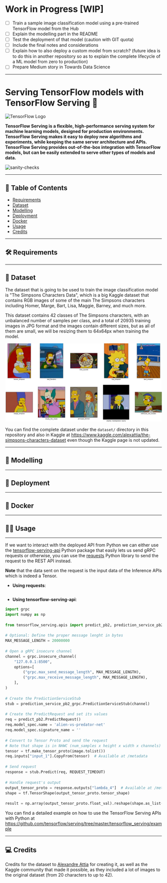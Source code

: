 # Work in Progress [WIP]

- [ ] Train a sample image classification model using a pre-trained TensorFlow model from the Hub
- [ ] Explain the modelling part in the README
- [ ] Test the deployment of that model (caution with GIT quota)
- [ ] Include the final notes and considerations
- [ ] Explain how to also deploy a custom model from scratch? (future idea is to do this in another repository so as to explain the complete lifecycle of a ML model from zero to production)
- [ ] Prepare Medium story in Towards Data Science

---

# Serving TensorFlow models with TensorFlow Serving :orange_book:

![TensorFlow Logo](https://inletlabs.com/assets/images/logo_stack/tensorflow-logo.png)

__TensorFlow Serving is a flexible, high-performance serving system for machine learning models, 
designed for production environments. TensorFlow Serving makes it easy to deploy new algorithms 
and experiments, while keeping the same server architecture and APIs. TensorFlow Serving 
provides out-of-the-box integration with TensorFlow models, but can be easily extended to 
serve other types of models and data.__

![sanity-checks](https://github.com/alvarobartt/serving-tensorflow-models/workflows/sanity-checks/badge.svg?branch=master)

---

## :closed_book: Table of Contents

- [Requirements](#hammer_and_wrench-requirements)
- [Dataset](#open_file_folder-dataset)
- [Modelling](#robot-modelling)
- [Deployment](#rocket-deployment)
- [Docker](#whale2-docker)
- [Usage](#mage_man-usage)
- [Credits](#computer-credits)

---

## :hammer_and_wrench: Requirements

---

## :open_file_folder: Dataset

The dataset that is going to be used to train the image classification model is "The Simpsons Characters Data", which is a big Kaggle dataset
that contains RGB images of some of the main The Simpsons characters including Homer, Marge, Bart, Lisa, Maggie, Barney, and much more.

This dataset contains 42 classes of The Simpsons characters, with an unbalanced number of samples per class, and a total of 20935 training images in JPG format
and the images contain different sizes, but as all of them are small, we will be resizing them to 64x64px when training the model.

![](https://raw.githubusercontent.com/alvarobartt/serving-tensorflow-models/master/images/data.jpg)

You can find the complete dataset under the `dataset/` directory in this repository and also in Kaggle at 
https://www.kaggle.com/alexattia/the-simpsons-characters-dataset even though the Kaggle page is not updated.

---

## :robot: Modelling

---

## :rocket: Deployment

---

## :whale2: Docker

---

## :mage_man: Usage

  ---

If we want to interact with the deployed API from Python we can either use the [tensorflow-serving-api](https://github.com/tensorflow/serving) 
Python package that easily lets us send gRPC requests or otherwise, you can use the [requests](https://requests.readthedocs.io/en/master/) Python 
library to send the request to the REST API instead.

__Note__ that the data sent on the request is the input data of the Inference APIs which is indeed a Tensor.

* __Using requests__:

```python
```

* __Using tensorflow-serving-api__:

```python
import grpc
import numpy as np

from tensorflow_serving.apis import predict_pb2, prediction_service_pb2_grpc

# Optional: Define the proper message lenght in bytes
MAX_MESSAGE_LENGTH = 20000000

# Open a gRPC insecure channel
channel = grpc.insecure_channel(
    "127.0.0.1:8500",
    options=[
        ("grpc.max_send_message_length", MAX_MESSAGE_LENGTH),
        ("grpc.max_receive_message_length", MAX_MESSAGE_LENGTH),
    ],
)

# Create the PredictionServiceStub
stub = prediction_service_pb2_grpc.PredictionServiceStub(channel)

# Create the PredictRequest and set its values
req = predict_pb2.PredictRequest()
req.model_spec.name = 'alien-vs-predator-net'
req.model_spec.signature_name = ''

# Convert to Tensor Proto and send the request
# Note that shape is in NHWC (num_samples x height x width x channels) format
tensor = tf.make_tensor_proto(image.tolist())
req.inputs["input_1"].CopyFrom(tensor)  # Available at /metadata

# Send request
response = stub.Predict(req, REQUEST_TIMEOUT)

# Handle request's output
output_tensor_proto = response.outputs["lambda_4"]  # Available at /metadata
shape = tf.TensorShape(output_tensor_proto.tensor_shape)

result = np.array(output_tensor_proto.float_val).reshape(shape.as_list())
```

You can find a detailed example on how to use the TensorFlow Serving APIs with Python at 
https://github.com/tensorflow/serving/tree/master/tensorflow_serving/example

---

## :computer: Credits

Credits for the dataset to [Alexandre Attia](https://github.com/alexattia) for creating it, as well as the Kaggle
community that made it possible, as they included a lot of images to the original dataset (from 20 characters to 
up to 42).
